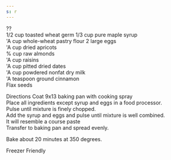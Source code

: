 ```yaml
---
s: r
---
```


??  
1/2 cup toasted wheat germ 1/3 cup pure maple syrup  
'A cup whole-wheat pastry flour 2 large eggs  
'A cup dried apricots   
% cup raw almonds  
'A cup raisins  
'A cup pitted dried dates  
'A cup powdered nonfat dry milk  
'A teaspoon ground cinnamon  
Flax seeds 

Directions 
Coat 9x13 baking pan with cooking spray  
Place all ingredients except syrup and eggs in a food processor.  
Pulse until mixture is finely chopped.  
Add the syrup and eggs and pulse until mixture is well combined.  
It will resemble a course paste  
Transfer to baking pan and spread evenly.

Bake about 20 minutes at 350 degrees. 

Freezer Friendly